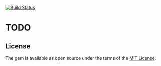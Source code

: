 [![Build Status](https://travis-ci.org/buttercloud/active_transport.svg?branch=master)](https://travis-ci.org/buttercloud/active_transport)

# TODO

## License

The gem is available as open source under the terms of the [MIT License](https://opensource.org/licenses/MIT).
